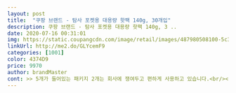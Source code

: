 ```yaml
---
layout: post 
title:  "쿠팡 브랜드 - 탐사 포켓용 대용량 핫팩 140g, 30개입" 
description: 쿠팡 브랜드 - 탐사 포켓용 대용량 핫팩 140g, 3 ..
date: 2020-07-16 00:31:01 
img: https://static.coupangcdn.com/image/retail/images/487980508100-5c365512-a462-40ed-8d97-0750089d26e1.jpg 
linkUrl: http://me2.do/GLYcemF9 
categories: [1001] 
color: 4374D9 
price: 9970 
author: brandMaster 
cont: >> 5개가 들어있는 패키지 2개는 회사에 쟁여두고 편하게 사용하고 있습니다.<br/><br/>>> ‘금방 식어버렸다, 열기가 없다’라는 후기가 있어 걱정했었는데, 이건 사용 방법 차이로 발생한 것 같습니다.<br/><br/>>> 꽉 잡았을 때 손 안 가득 핫팩이 차는 그립감이 나쁘지 않았습니다.<br/><br/>>> 누가 손으로 뜯은 듯한 모양새로 개봉되어 있었기에 처음 탐사 핫팩을 접했을 때보다는 만족도가 떨어졌습니다.<br/><br/>>> 대부분의 핫팩 패키지에는 왜 군인 이미지가 들어가는 것인가요? 사용하려고 꺼낼 때마다 궁금합니다.<br/><br/>>> 성인 한 손에 살짝 넘치는 크기입니다.<br/><br/>>> 약 11시간 이후부터는 잔잔한 따뜻함이 쭉 이어집니다.<br/> 저는 잘 맞아서 좋았습니다.<br/><br/>>> 옷 주머니에 넣고 다니면 꽤 오래 따뜻함이 폭발하는데, 꺼내서 핫팩만 들고 다니면 바로 열기가 처음보다 사그러듭니다.<br/><br/>>> 탐사 핫팩 중 패치형은 캐릭터가 귀엽던데, 포켓용도 그렇게 나오면 좋겠다는 개인적인 바람이 있습니다.<br/><br/>>> 핫팩 5개씩 묶여 있는 투명 비닐 소재의 중간 포장지가 ‘완전 개봉’되어 있었습니다.<br/><br/>>> 핫팩 사용에는 문제가 없어서 반품 없이 사용했지만 아주 많이 찝찝했습니다.<br/><br/>>> 흔들지 않아도 따뜻한 기운이 스멀스멀 올라오다가 어느 순간 확 열기가 나더군요.<br/><br/><br/> - 18시간 열기가 지속된다고 패키지에 쓰여있는데, 18시간 동안 계속 파이팅 넘치게 따뜻한 것은 아니었습니다.<br/><br/><br/> - ‘대용량’이라고 패키지에 쓰여있는 것만큼, 핫팩 사이즈는 확실히 큽니다.<br/><br/><br/> - 겉 패키지를 개봉하자마자 금방 핫팩의 열기가 올라옵니다.<br/><br/> 
---
```

 